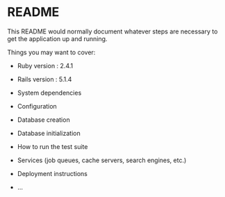 # README

This README would normally document whatever steps are necessary to get the
application up and running.

Things you may want to cover:

* Ruby version : 2.4.1

* Rails version : 5.1.4

* System dependencies

* Configuration

* Database creation

* Database initialization

* How to run the test suite

* Services (job queues, cache servers, search engines, etc.)

* Deployment instructions

* ...
